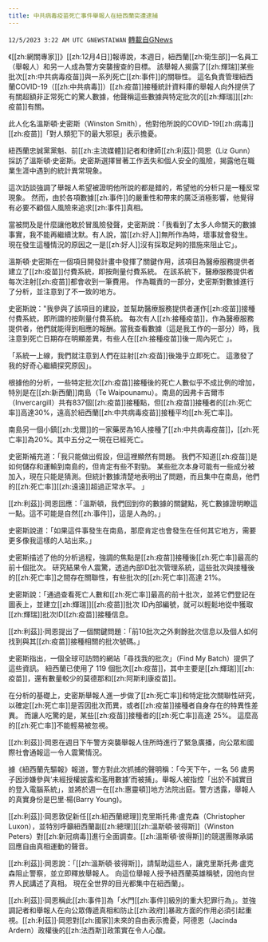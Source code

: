 ```yaml
---
title: 中共病毒疫苗死亡事件舉報人在紐西蘭突遭逮捕
---
```

`12/5/2023 3:22 AM UTC GNEWSTAIWAN` [轉載自GNews](https://gnews.org/articles/2071907)



  
《[[zh:網關專家]]》[[zh:12月4日]]報導說，本週日，紐西蘭[[zh:衛生部]]一名員工（舉報人）和另一人成為警方突襲搜查的目標。 該舉報人揭露了[[zh:輝瑞]]某些批次[[zh:中共病毒疫苗]]與一系列死亡[[zh:事件]]的關聯性。
這名負責管理紐西蘭COVID-19（[[zh:中共病毒]]）[[zh:疫苗]]接種統計資料庫的舉報人向外提供了有關超額非正常死亡的驚人數據，他聲稱這些數據與特定批次的[[zh:輝瑞]][[zh:疫苗]]有關。

  

此人化名溫斯頓·史密斯（Winston Smith），他對他所說的COVID-19[[zh:病毒]][[zh:疫苗]]「對人類犯下的最大邪惡」表示擔憂。

  

紐西蘭忠誠黨黨魁、前[[zh:主流媒體]]記者和律師[[zh:利茲]]·岡恩（Liz Gunn）採訪了溫斯頓·史密斯。史密斯選擇冒著工作丟失和個人安全的風險，揭露他在職業生涯中遇到的統計異常現象。

  

這次訪談強調了舉報人希望被證明他所說的都是錯的，希望他的分析只是一種反常現象。 然而，由於各項數據[[zh:事件]]的嚴重性和帶來的廣泛消極影響，他覺得有必要不顧個人風險來追求[[zh:事件]]真相。

  

當被問及是什麼讓他敢於冒風險發聲，史密斯說：「我看到了太多人命關天的數據事實，我不能再繼續沈默。有人說，當[[zh:好人]]無所作為時，壞事就會發生。 現在發生這種情況的原因之一是[[zh:好人]]沒有採取足夠的措施來阻止它」。

  

溫斯頓·史密斯在一個項目開發計畫中發揮了關鍵作用，該項目為醫療服務提供者建立了[[zh:疫苗]]付費系統，即按劑量付費系統。 在該系統下，醫療服務提供者每次注射[[zh:疫苗]]都會收到一筆費用。 作為職責的一部分，史密斯對數據進行了分析，並注意到了不一致的地方。

  

史密斯說："我參與了該項目的建設，並幫助醫療服務提供者運作[[zh:疫苗]]接種付費系統，即所謂的按劑量付費系統。 每次有人[[zh:接種疫苗]]，作為醫療服務提供者，他們就能得到相應的報酬。當我查看數據（這是我工作的一部分）時，我注意到死亡日期存在明顯差異，有些人在[[zh:接種疫苗]]後一周內死亡 」。

  

「系統一上線，我們就注意到人們在註射[[zh:疫苗]]後幾乎立即死亡。 這激發了我的好奇心繼續探究原因」。

  

根據他的分析，一些特定批次[[zh:疫苗]]接種後的死亡人數似乎不成比例的增加，特別是在[[zh:新西蘭]]南島（Te Waipounamu）。南島的因弗卡吉爾市（Invercargill）共有837個[[zh:疫苗]]接種點，但[[zh:疫苗]]接種者的[[zh:死亡率]]高達30%，遠高於紐西蘭[[zh:中共病毒疫苗]]接種平均[[zh:死亡率]]。

  

南島另一個小鎮[[zh:戈爾]]的一家藥房為16人接種了[[zh:中共病毒疫苗]]，[[zh:死亡率]]為20%。其中五分之一現在已經死亡。

  

史密斯補充道：「我只能做出假設，但這裡顯然有問題。 我們不知道[[zh:疫苗]]是如何儲存和運輸到南島的，但肯定有些不對勁。 某些批次本身可能有一些成分被加入，現在只能是猜測。但統計數據清楚地表明出了問題，而且集中在南島，他們的[[zh:死亡率]][[zh:遠遠]]超過正常水平。 」

  

[[zh:利茲]]·岡恩回應：「溫斯頓，我們回到你的數據的關鍵點，死亡數據證明瞭這一點。這不可能是自然[[zh:事件]]，這是人為的。」

  

史密斯說道：「如果這件事發生在南島，那麼肯定也會發生在任何其它地方，需要更多像我這樣的人站出來。」

  

史密斯描述了他的分析過程，強調的焦點是[[zh:疫苗]]接種後[[zh:死亡率]]最高的前十個批次。 研究結果令人震驚，透過內部ID批次管理系統，這些批次與接種後的[[zh:死亡率]]之間存在關聯性，有些批次的[[zh:死亡率]]高達 21%。

  

史密斯說：「通過查看死亡人數和[[zh:死亡率]]最高的前十批次，並將它們登記在圖表上，並建立[[zh:輝瑞]][[zh:疫苗]]批次 ID內部編號，就可以輕鬆地從中獲取[[zh:輝瑞]]批次ID[[zh:疫苗]]接種信息。

  

[[zh:利茲]]·岡恩提出了一個關鍵問題：「前10批次之外剩餘批次信息以及個人如何找到與其[[zh:疫苗]]接種相關的批次號碼。」

  

史密斯指出，一個全球可訪問的網站「尋找我的批次」（Find My Batch）提供了這些資訊。 紐西蘭已使用了 119 個批次[[zh:疫苗]]，其中主要是[[zh:輝瑞]][[zh:疫苗]]，還有數量較少的莫德那和[[zh:阿斯利康疫苗]]。

  

在分析的基礎上，史密斯舉報人進一步做了[[zh:死亡率]]和特定批次關聯性研究，以確定[[zh:死亡率]]是否因批次而異，或者[[zh:疫苗]]接種者自身存在的特異性差異。 而讓人吃驚的是，某些[[zh:疫苗]]接種者的[[zh:死亡率]]高達 25%。 這麼高的[[zh:死亡率]]不能輕易被忽視。

  

[[zh:利茲]]·岡恩在週日下午警方突襲舉報人住所時進行了緊急廣播，向公眾和國際社會通報這一令人震驚情況。

  

據《紐西蘭先驅報》報道，警方對此次抓捕的聲明稱：「今天下午，一名 56 歲男子因涉嫌參與‘未經授權披露和濫用數據’而被捕」。舉報人被指控「出於不誠實目的登入電腦系統」，並將於週一在[[zh:惠靈頓]]地方法院出庭。警方透露，舉報人的真實身份是巴里·楊(Barry Young)。

  

[[zh:利茲]]·岡恩敦促新任[[zh:紐西蘭總理]]克里斯托弗·盧克森（Christopher Luxon），並特別呼籲紐西蘭副[[zh:總理]][[zh:溫斯頓·彼得斯]]（Winston Peters）對[[zh:新冠病毒]]進行全面調查。[[zh:溫斯頓·彼得斯]]的競選團隊承諾回應自由真相運動的聲音。

  

[[zh:利茲]]·岡恩說：「[[zh:溫斯頓·彼得斯]]，請幫助這些人，讓克里斯托弗·盧克森阻止警察，並立即釋放舉報人。 向這位舉報人授予紐西蘭英雄稱號，因他向世界人民講述了真相。 現在全世界的目光都集中在紐西蘭」。

  

[[zh:利茲]]·岡恩稱此[[zh:事件]]為「水門[[zh:事件]]級別的重大犯罪行為」。並強調記者和舉報人在向公眾傳遞真相和防止[[zh:政府]]暴政方面的作用必須引起重視。[[zh:利茲]]·岡恩對[[zh:國家]]未來的自由表示擔憂，阿德恩（Jacinda Ardern）政權後的[[zh:法西斯]]政策實在令人心酸。
